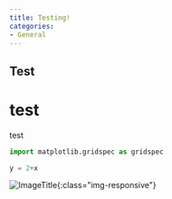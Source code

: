 ```yaml
---
title: Testing!
categories:
- General
---
```


## Test

# test

test


```py
import matplotlib.gridspec as gridspec

y = 2+x
```


![ImageTitle](/blog_AZ/Loss_png.png){:class="img-responsive"}
